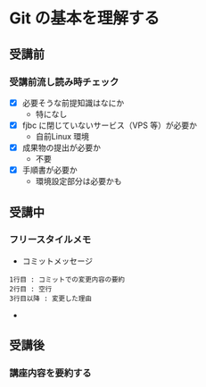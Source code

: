 # Git の基本を理解する

## 受講前

### 受講前流し読み時チェック

- [x] 必要そうな前提知識はなにか
  - 特になし
- [x] fjbc に閉じていないサービス（VPS 等）が必要か
  - 自前Linux 環境
- [x] 成果物の提出が必要か
  - 不要
- [x] 手順書が必要か
  - 環境設定部分は必要かも

## 受講中

### フリースタイルメモ

- コミットメッセージ
```
1行目 : コミットでの変更内容の要約
2行目 : 空行
3行目以降 : 変更した理由
```

- 
## 受講後

### 講座内容を要約する
